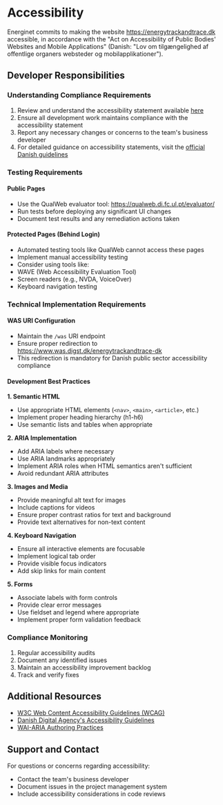 # Accessibility

Energinet commits to making the website <https://energytrackandtrace.dk> accessible, in accordance with the "Act on Accessibility of Public Bodies' Websites and Mobile Applications" (Danish: "Lov om tilgængelighed af offentlige organers websteder og mobilapplikationer").

## Developer Responsibilities

### Understanding Compliance Requirements

1. Review and understand the accessibility statement available [here](https://www.was.digst.dk/energytrackandtrace-dk)
2. Ensure all development work maintains compliance with the accessibility statement
3. Report any necessary changes or concerns to the team's business developer
4. For detailed guidance on accessibility statements, visit the [official Danish guidelines](https://digst.dk/digital-inklusion/webtilgaengelighed/vejledning/udfyldelse-af-tilgaengelighedserklaering/)

### Testing Requirements

#### Public Pages

- Use the QualWeb evaluator tool: <https://qualweb.di.fc.ul.pt/evaluator/>
- Run tests before deploying any significant UI changes
- Document test results and any remediation actions taken

#### Protected Pages (Behind Login)

- Automated testing tools like QualWeb cannot access these pages
- Implement manual accessibility testing
- Consider using tools like:
- WAVE (Web Accessibility Evaluation Tool)
- Screen readers (e.g., NVDA, VoiceOver)
- Keyboard navigation testing

### Technical Implementation Requirements

#### WAS URI Configuration

- Maintain the `/was` URI endpoint
- Ensure proper redirection to <https://www.was.digst.dk/energytrackandtrace-dk>
- This redirection is mandatory for Danish public sector accessibility compliance

#### Development Best Practices

**1. Semantic HTML**

- Use appropriate HTML elements (`<nav>`, `<main>`, `<article>`, etc.)
- Implement proper heading hierarchy (h1-h6)
- Use semantic lists and tables when appropriate

**2. ARIA Implementation**

- Add ARIA labels where necessary
- Use ARIA landmarks appropriately
- Implement ARIA roles when HTML semantics aren't sufficient
- Avoid redundant ARIA attributes

**3. Images and Media**

- Provide meaningful alt text for images
- Include captions for videos
- Ensure proper contrast ratios for text and background
- Provide text alternatives for non-text content

**4. Keyboard Navigation**

- Ensure all interactive elements are focusable
- Implement logical tab order
- Provide visible focus indicators
- Add skip links for main content

**5. Forms**

- Associate labels with form controls
- Provide clear error messages
- Use fieldset and legend where appropriate
- Implement proper form validation feedback

### Compliance Monitoring

1. Regular accessibility audits
2. Document any identified issues
3. Maintain an accessibility improvement backlog
4. Track and verify fixes

## Additional Resources

- [W3C Web Content Accessibility Guidelines (WCAG)](https://www.w3.org/WAI/standards-guidelines/wcag/)
- [Danish Digital Agency's Accessibility Guidelines](https://digst.dk/digital-inklusion/webtilgaengelighed/)
- [WAI-ARIA Authoring Practices](https://www.w3.org/WAI/ARIA/apg/)

## Support and Contact

For questions or concerns regarding accessibility:

- Contact the team's business developer
- Document issues in the project management system
- Include accessibility considerations in code reviews
